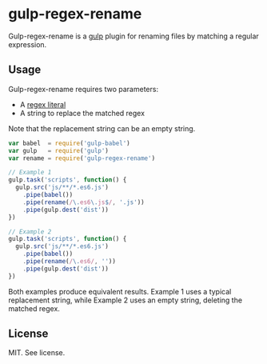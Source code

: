 # gulp-regex-rename

Gulp-regex-rename is a [gulp](http://gulpjs.com/) plugin for renaming files by matching a regular expression.

## Usage

Gulp-regex-rename requires two parameters:

* A [regex literal](https://developer.mozilla.org/en-US/docs/Web/JavaScript/Guide/Regular_Expressions)
* A string to replace the matched regex

Note that the replacement string can be an empty string.

```js
var babel  = require('gulp-babel')
var gulp   = require('gulp')
var rename = require('gulp-regex-rename')

// Example 1
gulp.task('scripts', function() {
  gulp.src('js/**/*.es6.js')
    .pipe(babel())
    .pipe(rename(/\.es6\.js$/, '.js'))
    .pipe(gulp.dest('dist'))
})

// Example 2
gulp.task('scripts', function() {
  gulp.src('js/**/*.es6.js')
    .pipe(babel())
    .pipe(rename(/\.es6/, ''))
    .pipe(gulp.dest('dist'))
})
```

Both examples produce equivalent results. Example 1 uses a typical replacement string, while Example 2 uses an empty string, deleting the matched regex.

## License

MIT. See license.
